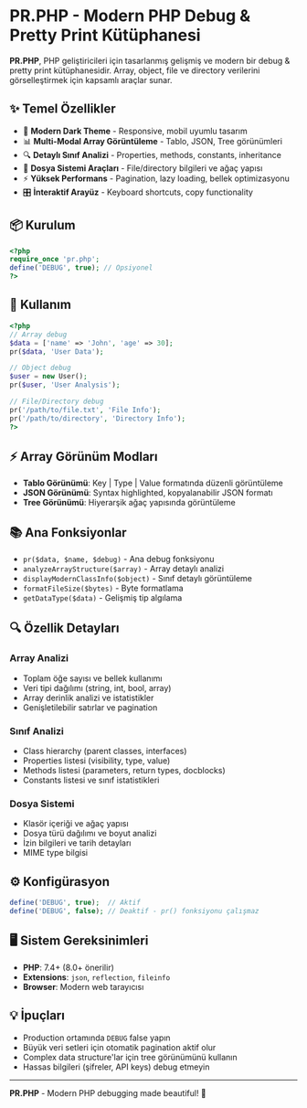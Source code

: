 # PR.PHP - Modern PHP Debug & Pretty Print Kütüphanesi

**PR.PHP**, PHP geliştiricileri için tasarlanmış gelişmiş ve modern bir debug & pretty print kütüphanesidir. Array, object, file ve directory verilerini görselleştirmek için kapsamlı araçlar sunar.

## ✨ Temel Özellikler
- 🎨 **Modern Dark Theme** - Responsive, mobil uyumlu tasarım
- 📊 **Multi-Modal Array Görüntüleme** - Tablo, JSON, Tree görünümleri  
- 🔍 **Detaylı Sınıf Analizi** - Properties, methods, constants, inheritance
- 📁 **Dosya Sistemi Araçları** - File/directory bilgileri ve ağaç yapısı
- ⚡ **Yüksek Performans** - Pagination, lazy loading, bellek optimizasyonu
- 🎛️ **İnteraktif Arayüz** - Keyboard shortcuts, copy functionality

## 📦 Kurulum
```php
<?php
require_once 'pr.php';
define('DEBUG', true); // Opsiyonel
?>
```

## 🔧 Kullanım
```php
<?php
// Array debug
$data = ['name' => 'John', 'age' => 30];
pr($data, 'User Data');

// Object debug  
$user = new User();
pr($user, 'User Analysis');

// File/Directory debug
pr('/path/to/file.txt', 'File Info');
pr('/path/to/directory', 'Directory Info');
?>
```

## ⚡ Array Görünüm Modları
- **Tablo Görünümü**: Key | Type | Value formatında düzenli görüntüleme
- **JSON Görünümü**: Syntax highlighted, kopyalanabilir JSON formatı  
- **Tree Görünümü**: Hiyerarşik ağaç yapısında görüntüleme
 

## 📚 Ana Fonksiyonlar
- `pr($data, $name, $debug)` - Ana debug fonksiyonu
- `analyzeArrayStructure($array)` - Array detaylı analizi
- `displayModernClassInfo($object)` - Sınıf detaylı görüntüleme
- `formatFileSize($bytes)` - Byte formatlama
- `getDataType($data)` - Gelişmiş tip algılama

## 🔍 Özellik Detayları

### Array Analizi
- Toplam öğe sayısı ve bellek kullanımı
- Veri tipi dağılımı (string, int, bool, array)
- Array derinlik analizi ve istatistikler
- Genişletilebilir satırlar ve pagination

### Sınıf Analizi  
- Class hierarchy (parent classes, interfaces)
- Properties listesi (visibility, type, value)
- Methods listesi (parameters, return types, docblocks)
- Constants listesi ve sınıf istatistikleri

### Dosya Sistemi
- Klasör içeriği ve ağaç yapısı
- Dosya türü dağılımı ve boyut analizi
- İzin bilgileri ve tarih detayları
- MIME type bilgisi

## ⚙️ Konfigürasyon
```php
define('DEBUG', true);  // Aktif
define('DEBUG', false); // Deaktif - pr() fonksiyonu çalışmaz
```

## 🖥️ Sistem Gereksinimleri
- **PHP**: 7.4+ (8.0+ önerilir)
- **Extensions**: `json`, `reflection`, `fileinfo`
- **Browser**: Modern web tarayıcısı

## 💡 İpuçları
- Production ortamında `DEBUG` false yapın
- Büyük veri setleri için otomatik pagination aktif olur
- Complex data structure'lar için tree görünümünü kullanın
- Hassas bilgileri (şifreler, API keys) debug etmeyin

---
**PR.PHP** - Modern PHP debugging made beautiful! 🚀 
